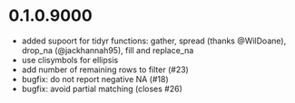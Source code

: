 # 0.1.0.9000
- added supoort for tidyr functions: gather, spread (thanks @WilDoane), drop_na (@jackhannah95), fill and replace_na
- use clisymbols for ellipsis
- add number of remaining rows to filter (#23)
- bugfix: do not report negative NA (#18)
- bugfix: avoid partial matching (closes #26)
